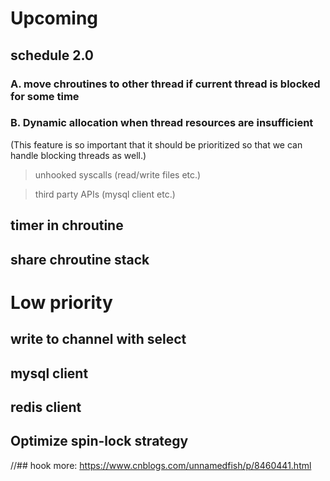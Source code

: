# Upcoming

## schedule 2.0
### A. move chroutines to other thread if current thread is blocked for some time
### B. Dynamic allocation when thread resources are insufficient
(This feature is so important that it should be prioritized so that we can handle blocking threads as well.)
> unhooked syscalls (read/write files etc.)

> third party APIs (mysql client etc.)

## timer in chroutine

## share chroutine stack

# Low priority

## write to channel with select

## mysql client

## redis client

## Optimize spin-lock strategy

//## hook more: https://www.cnblogs.com/unnamedfish/p/8460441.html